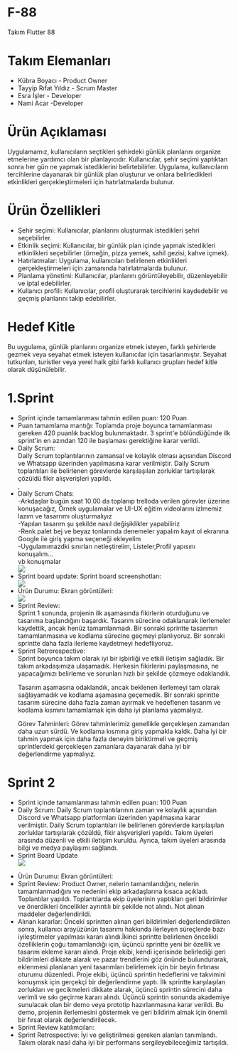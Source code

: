 # F-88
Takım Flutter 88

# Takım Elemanları

<ul>
<li> Kübra Boyacı - Product Owner </li> 
<li>Tayyip Rıfat Yıldız - Scrum Master </li>
<li>Esra İşler - Developer </li>
<li>Nami Acar -Developer </li>
    </ul>


# Ürün Açıklaması
Uygulamamız, kullanıcıların seçtikleri şehirdeki günlük planlarını organize etmelerine yardımcı olan bir planlayıcıdır. Kullanıcılar, şehir seçimi yaptıktan sonra her gün ne yapmak istediklerini belirtebilirler. Uygulama, kullanıcıların tercihlerine dayanarak bir günlük plan oluşturur ve onlara belirledikleri etkinlikleri gerçekleştirmeleri için hatırlatmalarda bulunur.
# Ürün Özellikleri

<ul>
<li>Şehir seçimi: Kullanıcılar, planlarını oluşturmak istedikleri şehri seçebilirler.</li>
<li>Etkinlik seçimi: Kullanıcılar, bir günlük plan içinde yapmak istedikleri etkinlikleri seçebilirler (örneğin, pizza yemek, sahil gezisi, kahve içmek).</li>
<li>Hatırlatmalar: Uygulama, kullanıcıları belirlenen etkinlikleri gerçekleştirmeleri için zamanında hatırlatmalarda bulunur.</li>
<li>Planlama yönetimi: Kullanıcılar, planlarını görüntüleyebilir, düzenleyebilir ve iptal edebilirler.</li>
<li>Kullanıcı profili: Kullanıcılar, profil oluşturarak tercihlerini kaydedebilir ve geçmiş planlarını takip edebilirler.</li>
</ul>

# Hedef Kitle
Bu uygulama, günlük planlarını organize etmek isteyen, farklı şehirlerde gezmek veya seyahat etmek isteyen kullanıcılar için tasarlanmıştır. Seyahat tutkunları, turistler veya yerel halk gibi farklı kullanıcı grupları hedef kitle olarak düşünülebilir.


# 1.Sprint
<ul>
<li> Sprint içinde tamamlanması tahmin edilen puan: 120 Puan </li> 
<li>Puan tamamlama mantığı: Toplamda proje boyunca tamamlanması gereken 420 puanlık backlog bulunmaktadır. 3 sprint'e bölündüğünde ilk sprint'in en azından 120 ile başlaması gerektiğine karar verildi.</li>
<li>Daily Scrum:<br> Daily Scrum toplantılarının zamansal ve kolaylık olması açısından Discord ve Whatsapp  üzerinden yapılmasına karar verilmiştir. Daily Scrum toplantıları ile belirlenen görevlerde karşılaşılan zorluklar tartışılarak çözüldü fikir alışverişleri yapıldı.</li>,
    <li>Daily Scrum Chats:<br>
    -Arkdaşlar bugün saat 10.00 da toplanıp trelloda verilen görevler üzerine konuşacağız, Örnek uygulamalar ve UI-UX  eğitim videolarını izlmemiz lazım ve tasarrımı oluşturmalıyız<br>
    -Yapılan tasarım şu şekilde nasıl değişiklikler yapabiliriz<br>
    -Renk palet bej ve beyaz tonlarında denemeler yapalım kayıt ol ekranına Google ile giriş yapma seçeneği ekleyelim<br>
    -Uygulamımazdki sınırları netleştirelim, Listeler,Profil yapısını konuşalım...<br>
    vb konuşmalar</li>
     <img src="/assets/img/Scrum-meets.png">
 <li>Sprint board update: Sprint board screenshotları:</li> 
 <img src="/assets/img/sprint.png">
    <li>Ürün Durumu: Ekran görüntüleri:</li>
     <img src="/assets/img/figma-design.jpg">
    <li>Sprint Review: <br> Sprint 1 sonunda, projenin ilk aşamasında fikirlerin oturduğunu ve tasarıma başlandığını başardık. Tasarım sürecine odaklanarak ilerlemeler kaydettik, ancak henüz tamamlanmadı. Bir sonraki sprintte tasarımın tamamlanmasına ve kodlama sürecine geçmeyi planlıyoruz. Bir sonraki sprintte daha fazla ilerleme kaydetmeyi hedefliyoruz.</li>

<li>Sprint Retrorespective: <br>
Sprint boyunca takım olarak iyi bir işbirliği ve etkili iletişim sağladık. Bir takım arkadaşımıza ulaşamadık. Herkesin fikirlerini paylaşmasına, ne yapacağımızı belirleme ve sorunları hızlı bir şekilde çözmeye odaklandık.

Tasarım aşamasına odaklandık, ancak beklenen ilerlemeyi tam olarak sağlayamadık ve kodlama aşamasına geçemedik. Bir sonraki sprintte tasarım sürecine daha fazla zaman ayırmak ve hedeflenen tasarım ve kodlama kısmını tamamlamak için daha iyi planlama yapmalıyız.

Görev Tahminleri: Görev tahminlerimiz genellikle gerçekleşen zamandan daha uzun sürdü. Ve kodlama kısmına giriş yapmakla kaldk. Daha iyi bir tahmin yapmak için daha fazla deneyim biriktirmeli ve geçmiş sprintlerdeki gerçekleşen zamanlara dayanarak daha iyi bir değerlendirme yapmalıyız. </li>
</ul>


# Sprint 2

<ul>
       <li>Sprint içinde tamamlanması tahmin edilen puan: 100 Puan</li>
    <li>Daily Scrum: Daily Scrum toplantılarının zaman ve kolaylık açısından Discord ve Whatsapp platformları üzerinden yapılmasına karar verilmiştir. Daily Scrum toplantıları ile belirlenen görevlerde karşılaşılan zorluklar tartışılarak çözüldü, fikir alışverişleri yapıldı. Takım üyeleri arasında düzenli ve etkili iletişim kuruldu. Ayrıca, takım üyeleri arasında bilgi ve medya paylaşımı sağlandı.</li>
    <li> Sprint Board Update </li>
    <img src="/assets/img/Sprint-2-board.png">
        </ul>
    <ul>
        <li>Ürün Durumu: Ekran görüntüleri:</li>
    <li>Sprint Review: Product Owner, nelerin tamamlandığını, nelerin tamamlanmadığını ve nedenini ekip arkadaşlarına kısaca açıkladı. 
        Toplantılar yapıldı. Toplantılarda ekip üyelerinin yaptıkları geri bildirimler ve önerdikleri öncelikler ayrıntılı bir şekilde not alındı. Not alınan maddeler değerlendirildi. </li>
   
        
<li> Alınan kararlar: Önceki sprintten alınan geri bildirimleri değerlendirdikten sonra, kullanıcı arayüzünün tasarımı hakkında ilerleyen süreçlerde bazı iyileştirmeler yapılması kararı alındı.İkinci sprintte belirlenen öncelikli özelliklerin çoğu tamamlandığı için, üçüncü sprintte yeni bir özellik ve tasarım ekleme kararı alındı. Proje ekibi, kendi içerisinde belirlediği geri bildirimleri dikkate alarak ve pazar trendlerini göz önünde bulundurarak, eklenmesi planlanan yeni tasarımları belirlemek için bir beyin fırtınası oturumu düzenledi. Proje ekibi, üçüncü sprintin hedeflerini ve takvimini konuşmsk için gerçekçi bir değerlendirme yaptı. İlk sprintte karşılaşılan zorlukları ve gecikmeleri dikkate alarak, üçüncü sprintin sürecini daha verimli ve sıkı geçirme kararı alındı. 
Üçüncü sprintin sonunda akademiye sunulacak olan bir demo veya prototip hazırlanmasına karar verildi. Bu demo, projenin ilerlemesini göstermek ve geri bildirim almak için önemli bir fırsat olarak değerlendirilecek. </li>
        
 <li> Sprint Review katılımcıları: </li>
    <li>Sprint Retrospective: İyi ve geliştirilmesi gereken alanları tanımlandı. Takım olarak nasıl daha iyi bir performans sergileyebileceğimiz tartışıldı.</li>
</ul>


